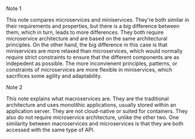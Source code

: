 Note 1

This note compares microservices and miniservices. They're both similar in their requirements and properties, but there is a big difference between them, which in turn, leads to more differences. They both require microservice architecture and are based on the same architectural principles. On the other hand, the big difference in this case is that miniservices are more relaxed than microservices, which would normally require strict constraints to ensure that the different components are as indepedent as possible. The more inconvienent principles, patterns, or constraints of microservices are more flexible in miniservices, which sacrifices some agility and adaptability. 

Note 2

This note explains what macroservices are. They are the traditional architecture and uses monolithic applications, usually stored within an application server. They are not cloud-native or suited for containers. They also do not require microservice architecture, unlike the other two. One similarity between macroservices and microservices is that they are both accessed with the same type of API.
